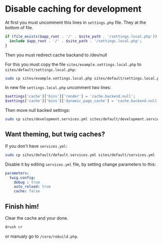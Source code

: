 # Disable caching for development

At first you must uncomment this lines in `settings.php` file. They at the bottom of file.

~~~php
if (file_exists($app_root . '/' . $site_path . '/settings.local.php')) {
  include $app_root . '/' . $site_path . '/settings.local.php';
}
~~~

Then you must redirect cache backand to /dev/null

For this you must copy the file `sites/example.settings.local.php` to `sites/default/settings.local.php`:

~~~bash
sudo cp sites/example.settings.local.php sites/default/settings.local.php
~~~

In new file `settings.local.php` uncomment two lines:

~~~php
$settings['cache']['bins']['render'] = 'cache.backend.null';
$settings['cache']['bins']['dynamic_page_cache'] = 'cache.backend.null';
~~~

Then move null backed settings:

~~~bash
sudo cp sites/development.services.yml sites/default/development.services.yml
~~~

## Want theming, but twig caches?

If you don't have `services.yml`:

~~~bash
sudo cp sites/default/default.services.yml sites/default/services.yml
~~~

Disable it by editing `services.yml` file, by setting change parameters to this:

~~~yml
parameters:
  twig.config:
    debug : true
    auto_reload: true
    cache: false
~~~

## Finish him!

Clear the cache and your done.

~~~bash
drush cr
~~~

or manualy go to `/core/rebuild.php`.


